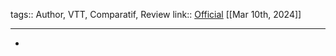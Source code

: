 tags:: Author, VTT, Comparatif, Review
link:: [Official](https://www.mbr.co.uk) 
[[Mar 10th, 2024]]
***

-